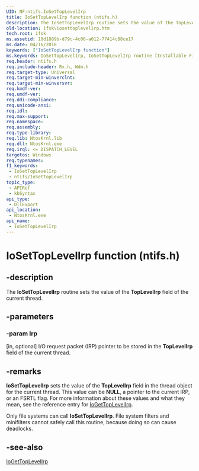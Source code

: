 ```yaml
---
UID: NF:ntifs.IoSetTopLevelIrp
title: IoSetTopLevelIrp function (ntifs.h)
description: The IoSetTopLevelIrp routine sets the value of the TopLevelIrp field of the current thread.
old-location: ifsk\iosettoplevelirp.htm
tech.root: ifsk
ms.assetid: 10d1889b-d79c-4c06-a012-77414c88ce17
ms.date: 04/16/2018
keywords: ["IoSetTopLevelIrp function"]
ms.keywords: IoSetTopLevelIrp, IoSetTopLevelIrp routine [Installable File System Drivers], ifsk.iosettoplevelirp, ioref_1c046677-97df-4f46-956c-108a203f83f2.xml, ntifs/IoSetTopLevelIrp
req.header: ntifs.h
req.include-header: Rx.h, Wdm.h
req.target-type: Universal
req.target-min-winverclnt: 
req.target-min-winversvr: 
req.kmdf-ver: 
req.umdf-ver: 
req.ddi-compliance: 
req.unicode-ansi: 
req.idl: 
req.max-support: 
req.namespace: 
req.assembly: 
req.type-library: 
req.lib: NtosKrnl.lib
req.dll: NtosKrnl.exe
req.irql: <= DISPATCH_LEVEL
targetos: Windows
req.typenames: 
f1_keywords:
 - IoSetTopLevelIrp
 - ntifs/IoSetTopLevelIrp
topic_type:
 - APIRef
 - kbSyntax
api_type:
 - DllExport
api_location:
 - NtosKrnl.exe
api_name:
 - IoSetTopLevelIrp
---
```


# IoSetTopLevelIrp function (ntifs.h)


## -description

The <b>IoSetTopLevelIrp</b> routine sets the value of the <b>TopLevelIrp</b> field of the current thread.

## -parameters

### -param Irp 

[in, optional]
I/O request packet (IRP) pointer to be stored in the <b>TopLevelIrp</b> field of the current thread.

## -remarks

<b>IoSetTopLevelIrp</b> sets the value of the <b>TopLevelIrp</b> field in the thread object for the current thread. This value can be <b>NULL</b>, a pointer to the current IRP, or an FSRTL flag. For more information about these values and what they mean, see the reference entry for <a href="https://docs.microsoft.com/windows-hardware/drivers/ddi/ntifs/nf-ntifs-iogettoplevelirp">IoGetTopLevelIrp</a>.

Only file systems can call <b>IoSetTopLevelIrp</b>. File system filters and minifilters cannot safely call this routine, because doing so can cause deadlocks.

## -see-also

<a href="https://docs.microsoft.com/windows-hardware/drivers/ddi/ntifs/nf-ntifs-iogettoplevelirp">IoGetTopLevelIrp</a>

